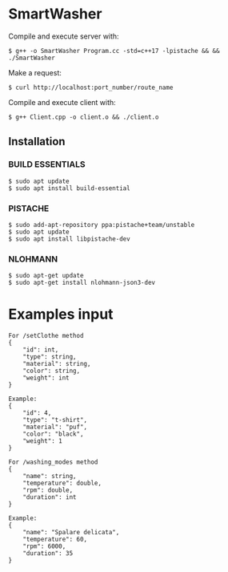 # SmartWasher
Compile and execute server with:
```
$ g++ -o SmartWasher Program.cc -std=c++17 -lpistache && && ./SmartWasher
```

Make a request:
```
$ curl http://localhost:port_number/route_name
```

Compile and execute client with:
```
$ g++ Client.cpp -o client.o && ./client.o
```

## Installation

### BUILD ESSENTIALS

```
$ sudo apt update
$ sudo apt install build-essential
```

### PISTACHE

```
$ sudo add-apt-repository ppa:pistache+team/unstable
$ sudo apt update
$ sudo apt install libpistache-dev
```

### NLOHMANN
```
$ sudo apt-get update
$ sudo apt-get install nlohmann-json3-dev
```

# Examples input
```
For /setClothe method
{
	"id": int,
	"type": string,
	"material": string,
	"color": string,
	"weight": int
}

Example:
{
	"id": 4,
	"type": "t-shirt",
	"material": "puf",
	"color": "black",
	"weight": 1
}

```

```
For /washing_modes method
{
 	"name": string,
    "temperature": double,
    "rpm": double,
    "duration": int
}

Example:
{
 	"name": "Spalare delicata",
    "temperature": 60,
    "rpm": 6000,
    "duration": 35
}
```
